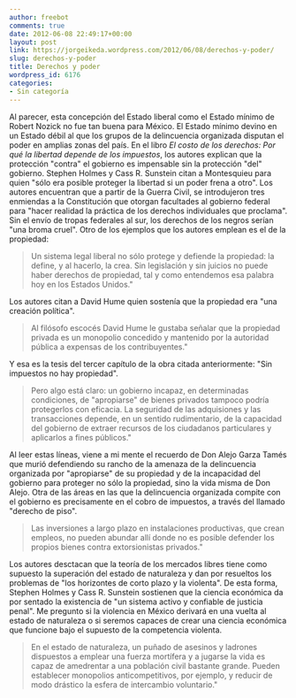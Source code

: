```yaml
---
author: freebot
comments: true
date: 2012-06-08 22:49:17+00:00
layout: post
link: https://jorgeikeda.wordpress.com/2012/06/08/derechos-y-poder/
slug: derechos-y-poder
title: Derechos y poder
wordpress_id: 6176
categories:
- Sin categoría
---
```


Al parecer, esta concepción del Estado liberal como el Estado mínimo de Robert Nozick no fue tan buena para México. El Estado mínimo devino en un Estado débil al que los grupos de la delincuencia organizada disputan el poder en amplias zonas del país. 
En el libro _El costo de los derechos: Por qué la libertad depende de los impuestos_, los autores explican que la protección "contra" el gobierno es impensable sin la protección "del" gobierno. Stephen Holmes y Cass R. Sunstein citan a Montesquieu para quien "sólo era posible proteger la libertad si un poder frena a otro". 
Los autores encuentran que a partir de la Guerra Civil, se introdujeron tres enmiendas a la Constitución que otorgan facultades al gobierno federal para "hacer realidad la práctica de los derechos individuales que proclama". Sin el envío de tropas federales al sur, los derechos de los negros serían "una broma cruel". 
Otro de los ejemplos que los autores emplean es el de la propiedad: 



<blockquote>Un sistema legal liberal no sólo protege y defiende la propiedad: la define, y al hacerlo, la crea. Sin legislación y sin juicios no puede haber derechos de propiedad, tal y como entendemos esa palabra hoy en los Estados Unidos."</blockquote>



Los autores citan a David Hume quien sostenía que la propiedad era "una creación política". 




<blockquote>Al filósofo escocés David Hume le gustaba señalar que la propiedad privada es un monopolio concedido y mantenido por la autoridad pública a expensas de los contribuyentes."</blockquote>



Y esa es la tesis del tercer capítulo de la obra citada anteriormente: "Sin impuestos no hay propiedad".




<blockquote>Pero algo está claro: un gobierno incapaz, en determinadas condiciones, de "apropiarse" de bienes privados tampoco podría protegerlos con eficacia. La seguridad de las adquisiones y las transacciones depende, en un sentido rudimentario, de la capacidad del gobierno de extraer recursos de los ciudadanos particulares y aplicarlos a fines públicos."</blockquote>



Al leer estas líneas, viene a mi mente el recuerdo de Don Alejo Garza Tamés que murió defendiendo su rancho de la amenaza de la delincuencia organizada por "apropiarse"  de su propiedad y de la incapacidad del gobierno para proteger no sólo la propiedad, sino la vida misma de Don Alejo.
Otra de las áreas en las que la delincuencia organizada compite con el gobierno es precisamente en el cobro de impuestos, a través del llamado "derecho de piso".




<blockquote>Las inversiones a largo plazo en instalaciones productivas, que crean empleos, no pueden abundar allí donde no es posible defender los propios bienes contra extorsionistas privados."</blockquote>



Los autores desctacan que la teoría de los mercados libres tiene como supuesto la superación del estado de naturaleza y dan por resueltos los problemas de "los horizontes de corto plazo y la violenta". De esta forma, Stephen Holmes y Cass R. Sunstein sostienen que la ciencia económica da por sentado la existencia de "un sistema activo y confiable de justicia penal". 
Me pregunto si la violencia en México derivará en una vuelta al estado de naturaleza o si seremos capaces de crear una ciencia económica que funcione bajo el supuesto de la competencia violenta. 




<blockquote>En el estado de naturaleza, un puñado de asesinos y ladrones dispuestos a emplear una fuerza mortífera y a jugarse la vida es capaz de amedrentar a una población civil bastante grande. Pueden establecer monopolios anticompetitivos, por ejemplo, y reducir de modo drástico la esfera de intercambio voluntario."</blockquote>




